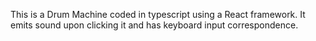 This is a Drum Machine coded in typescript using a React framework. It emits sound upon clicking
it and has keyboard input correspondence.